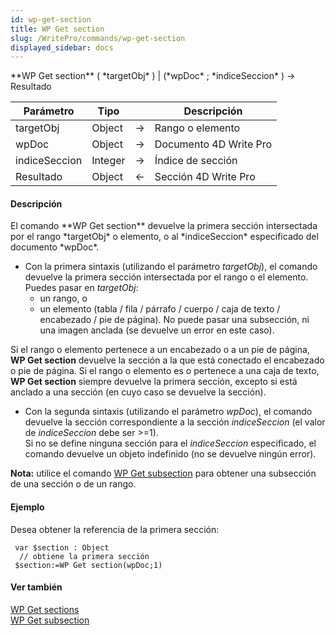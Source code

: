 ```yaml
---
id: wp-get-section
title: WP Get section
slug: /WritePro/commands/wp-get-section
displayed_sidebar: docs
---
```


<!--REF #_command_.WP Get section.Syntax-->**WP Get section** ( *targetObj* ) | (*wpDoc* ; *indiceSeccion* ) -> Resultado<!-- END REF-->
<!--REF #_command_.WP Get section.Params-->
| Parámetro | Tipo |  | Descripción |
| --- | --- | --- | --- |
| targetObj | Object | &rarr; | Rango o elemento |
| wpDoc | Object | &rarr; | Documento 4D Write Pro |
| indiceSeccion | Integer | &rarr; | Índice de sección |
| Resultado | Object | &larr; | Sección 4D Write Pro |

<!-- END REF-->

#### Descripción 

<!--REF #_command_.WP Get section.Summary-->El comando **WP Get section** devuelve la primera sección intersectada por el rango *targetObj* o elemento, o al *indiceSeccion* especificado del documento *wpDoc*.<!-- END REF-->

* Con la primera sintaxis (utilizando el parámetro *targetObj*), el comando devuelve la primera sección intersectada por el rango o el elemento. Puedes pasar en *targetObj*:  
   * un rango, o  
   * un elemento (tabla / fila / párrafo / cuerpo / caja de texto / encabezado / pie de página). No puede pasar una subsección, ni una imagen anclada (se devuelve un error en este caso).

Si el rango o elemento pertenece a un encabezado o a un pie de página, **WP Get section** devuelve la sección a la que está conectado el encabezado o pie de página. Si el rango o elemento es o pertenece a una caja de texto, **WP Get section** siempre devuelve la primera sección, excepto si está anclado a una sección (en cuyo caso se devuelve la sección).

* Con la segunda sintaxis (utilizando el parámetro *wpDoc*), el comando devuelve la sección correspondiente a la sección *indiceSeccion* (el valor de *indiceSeccion* debe ser >=1).  
Si no se define ninguna sección para el *indiceSeccion* especificado, el comando devuelve un objeto indefinido (no se devuelve ningún error).

**Nota:** utilice el comando [WP Get subsection](wp-get-subsection.md) para obtener una subsección de una sección o de un rango.

#### Ejemplo 

Desea obtener la referencia de la primera sección:

```4d
 var $section : Object
  // obtiene la primera sección
 $section:=WP Get section(wpDoc;1)
```

#### Ver también 

[WP Get sections](wp-get-sections.md)  
[WP Get subsection](wp-get-subsection.md)  